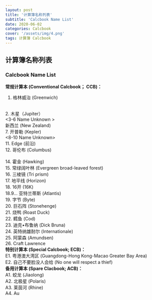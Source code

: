 ```yaml
---
layout: post
title: '计算簿名称列表'
subtitle: 'Calcbook Name List'
date: 2020-06-02
categories: Calcbook
cover: '/assets/img/4.png'
tags: 计算簿 Calcbook
---
```


<h2>计算簿名称列表</h2>
<h3>Calcbook Name List</h3>

<b>常规计算本 (Conventional Calcbook； CCB)：</b>
<br>
1.  格林威治 (Greenwich)
<br>
2.  木星（Jupiter）
<br>
<3-6 Name Unknown >
<br>
<Unknown, (3<=x=<6)|(8<=x=<10)>新西兰 (New Zealand)
<br>
7.  开普勒 (Kepler)
<br>
<8-10 Name Unknown>
<br>
11.  Edge (前沿)
<br>
12.  哥伦布 (Columbus)
<br>
<Skip No.13>
<br>
14.  霍金 (Hawking)
<br>
15.  常绿阔叶林 (Evergreen broad-leaved forest)
<br>
16.  三棱镜 (Tri prism)
<br>
17.  地平线 (Horizon)
<br>
18.  16开 (16K)
<br>
18.9…  亚特兰蒂斯 (Atlantis)
<br>
19.  字节 (Byte)
<br>
20.  巨石阵 (Stonehenge)
<br>
21.  烧鸭 (Roast Duck)
<br>
22.  鳕鱼 (Cod)
<br>
23.  迪克•布鲁纳 (Dick Bruna)
<br>
24.  英特纳雄耐尔 (Internationale)
<br>
25.  阿蒙森 (Amundsen)
<br>
26.  Craft Lawrence
<br>
<b>特别计算本 (Special Calcbook; ECB)：</b>
<br>
E1.  粤港澳大湾区 (Guangdong-Hong Kong-Macao Greater Bay Area)
<br>
E2.  自己不要脸没人会给 (No one will respect a thief)
<br>
<b>备用计算本 (Spare Clacbook; ACB)：</b>
<br>
A1. 蛟龙 (Jiaolong)
<br>
A2. 北极星 (Polaris)
<br>
A3. 莱茵河 (Rhine)
<br>
A4. Au
